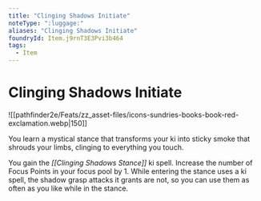 ```yaml
---
title: "Clinging Shadows Initiate"
noteType: ":luggage:"
aliases: "Clinging Shadows Initiate"
foundryId: Item.j9rnT3E3Pvi3b464
tags:
  - Item
---
```


# Clinging Shadows Initiate
![[pathfinder2e/Feats/zz_asset-files/icons-sundries-books-book-red-exclamation.webp|150]]

You learn a mystical stance that transforms your ki into sticky smoke that shrouds your limbs, clinging to everything you touch.

You gain the _[[Clinging Shadows Stance]]_ ki spell. Increase the number of Focus Points in your focus pool by 1. While entering the stance uses a ki spell, the shadow grasp attacks it grants are not, so you can use them as often as you like while in the stance.
